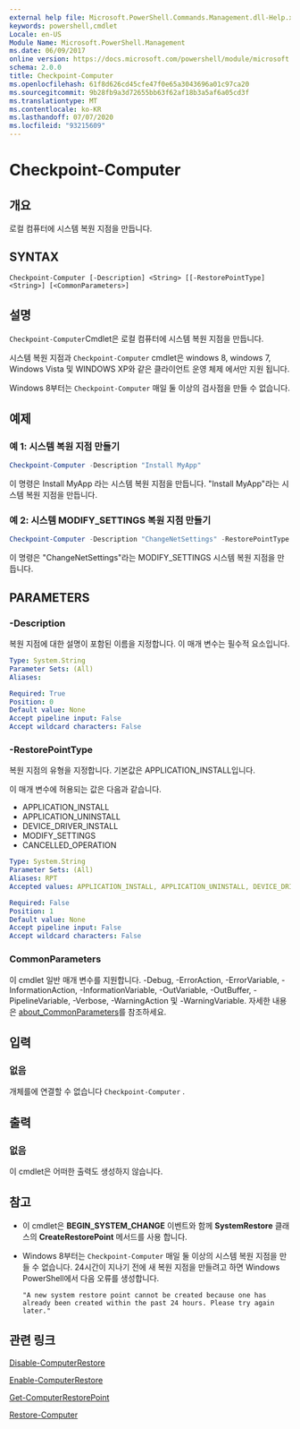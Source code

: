 ```yaml
---
external help file: Microsoft.PowerShell.Commands.Management.dll-Help.xml
keywords: powershell,cmdlet
Locale: en-US
Module Name: Microsoft.PowerShell.Management
ms.date: 06/09/2017
online version: https://docs.microsoft.com/powershell/module/microsoft.powershell.management/checkpoint-computer?view=powershell-5.1&WT.mc_id=ps-gethelp
schema: 2.0.0
title: Checkpoint-Computer
ms.openlocfilehash: 61f8d626cd45cfe47f0e65a3043696a01c97ca20
ms.sourcegitcommit: 9b28fb9a3d72655bb63f62af18b3a5af6a05cd3f
ms.translationtype: MT
ms.contentlocale: ko-KR
ms.lasthandoff: 07/07/2020
ms.locfileid: "93215609"
---
```

# Checkpoint-Computer

## 개요
로컬 컴퓨터에 시스템 복원 지점을 만듭니다.

## SYNTAX

```
Checkpoint-Computer [-Description] <String> [[-RestorePointType] <String>] [<CommonParameters>]
```

## 설명

`Checkpoint-Computer`Cmdlet은 로컬 컴퓨터에 시스템 복원 지점을 만듭니다.

시스템 복원 지점과 `Checkpoint-Computer` cmdlet은 windows 8, windows 7, Windows Vista 및 WINDOWS XP와 같은 클라이언트 운영 체제 에서만 지원 됩니다.

Windows 8부터는 `Checkpoint-Computer` 매일 둘 이상의 검사점을 만들 수 없습니다.

## 예제

### 예 1: 시스템 복원 지점 만들기

```powershell
Checkpoint-Computer -Description "Install MyApp"
```

이 명령은 Install MyApp 라는 시스템 복원 지점을 만듭니다.
"Install MyApp"라는 시스템 복원 지점을 만듭니다.

### 예 2: 시스템 MODIFY_SETTINGS 복원 지점 만들기

```powershell
Checkpoint-Computer -Description "ChangeNetSettings" -RestorePointType MODIFY_SETTINGS
```

이 명령은 "ChangeNetSettings"라는 MODIFY_SETTINGS 시스템 복원 지점을 만듭니다.

## PARAMETERS

### -Description

복원 지점에 대한 설명이 포함된 이름을 지정합니다.
이 매개 변수는 필수적 요소입니다.

```yaml
Type: System.String
Parameter Sets: (All)
Aliases:

Required: True
Position: 0
Default value: None
Accept pipeline input: False
Accept wildcard characters: False
```

### -RestorePointType

복원 지점의 유형을 지정합니다.
기본값은 APPLICATION_INSTALL입니다.

이 매개 변수에 허용되는 값은 다음과 같습니다.

- APPLICATION_INSTALL
- APPLICATION_UNINSTALL
- DEVICE_DRIVER_INSTALL
- MODIFY_SETTINGS
- CANCELLED_OPERATION

```yaml
Type: System.String
Parameter Sets: (All)
Aliases: RPT
Accepted values: APPLICATION_INSTALL, APPLICATION_UNINSTALL, DEVICE_DRIVER_INSTALL, MODIFY_SETTINGS, CANCELLED_OPERATION

Required: False
Position: 1
Default value: None
Accept pipeline input: False
Accept wildcard characters: False
```

### CommonParameters

이 cmdlet 일반 매개 변수를 지원합니다. -Debug, -ErrorAction, -ErrorVariable, -InformationAction, -InformationVariable, -OutVariable, -OutBuffer, -PipelineVariable, -Verbose, -WarningAction 및 -WarningVariable. 자세한 내용은 [about_CommonParameters](../Microsoft.PowerShell.Core/About/about_CommonParameters.md)를 참조하세요.

## 입력

### 없음

개체를에 연결할 수 없습니다 `Checkpoint-Computer` .

## 출력

### 없음

이 cmdlet은 어떠한 출력도 생성하지 않습니다.

## 참고

- 이 cmdlet은 **BEGIN_SYSTEM_CHANGE** 이벤트와 함께 **SystemRestore** 클래스의 **CreateRestorePoint** 메서드를 사용 합니다.
- Windows 8부터는 `Checkpoint-Computer` 매일 둘 이상의 시스템 복원 지점을 만들 수 없습니다. 24시간이 지나기 전에 새 복원 지점을 만들려고 하면 Windows PowerShell에서 다음 오류를 생성합니다.

  `"A new system restore point cannot be created because one has already been created within the past 24 hours.
  Please try again later."`

## 관련 링크

[Disable-ComputerRestore](Disable-ComputerRestore.md)

[Enable-ComputerRestore](Enable-ComputerRestore.md)

[Get-ComputerRestorePoint](Get-ComputerRestorePoint.md)

[Restore-Computer](Restore-Computer.md)
